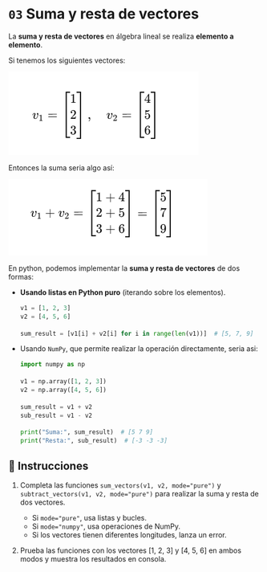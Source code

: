 # `03` Suma y resta de vectores  

La **suma y resta de vectores** en álgebra lineal se realiza **elemento a elemento**. 

Si tenemos los siguientes vectores:  

![vectors1-img](/.learn/assets/vectors1.png)

Entonces la suma seria algo así:  

![vectors2-img](/.learn/assets/vectors2.png)


En python, podemos implementar la **suma y resta de vectores** de dos formas:  

- **Usando listas en Python puro** (iterando sobre los elementos).

    ```python
    v1 = [1, 2, 3]
    v2 = [4, 5, 6]

    sum_result = [v1[i] + v2[i] for i in range(len(v1))]  # [5, 7, 9]
    ```
- Usando `NumPy`, que permite realizar la operación directamente, seria asi:

    ```python
    import numpy as np

    v1 = np.array([1, 2, 3])
    v2 = np.array([4, 5, 6])

    sum_result = v1 + v2
    sub_result = v1 - v2

    print("Suma:", sum_result)  # [5 7 9]
    print("Resta:", sub_result)  # [-3 -3 -3]
    ```


## 📝 Instrucciones

1. Completa las funciones `sum_vectors(v1, v2, mode="pure")` y `subtract_vectors(v1, v2, mode="pure")` para realizar la suma y resta de dos vectores.

    - Si `mode="pure"`, usa listas y bucles.
    - Si `mode="numpy"`, usa operaciones de NumPy.
    - Si los vectores tienen diferentes longitudes, lanza un error.

2. Prueba las funciones con los vectores [1, 2, 3] y [4, 5, 6] en ambos modos y muestra los resultados en consola.